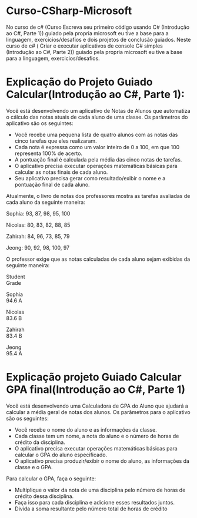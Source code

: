 # Curso-CSharp-Microsoft

No curso de c# (Curso Escreva seu primeiro código usando C# (Introdução ao C#, Parte 1)) guiado pela propria microsoft eu tive a base para a linguagem, exercicios/desafios e dois projetos de conclusão guiados.
Neste curso de c# ( Criar e executar aplicativos de console C# simples (Introdução ao C#, Parte 2)) guiado pela propria microsoft eu tive a base para a linguagem, exercicios/desafios.

# Explicação do Projeto Guiado Calcular(Introdução ao C#, Parte 1): 
Você está desenvolvendo um aplicativo de Notas de Alunos que automatiza o cálculo das notas atuais de cada aluno de uma classe. Os parâmetros do aplicativo são os seguintes:

- Você recebe uma pequena lista de quatro alunos com as notas das cinco tarefas que eles realizaram.
- Cada nota é expressa como um valor inteiro de 0 a 100, em que 100 representa 100% de acerto.
- A pontuação final é calculada pela média das cinco notas de tarefas.
- O aplicativo precisa executar operações matemáticas básicas para calcular as notas finais de cada aluno.
- Seu aplicativo precisa gerar como resultado/exibir o nome e a pontuação final de cada aluno.

Atualmente, o livro de notas dos professores mostra as tarefas avaliadas de cada aluno da seguinte maneira:

Sophia: 93, 87, 98, 95, 100

Nicolas: 80, 83, 82, 88, 85

Zahirah:   84, 96, 73, 85, 79

Jeong:  90, 92, 98, 100, 97

O professor exige que as notas calculadas de cada aluno sejam exibidas da seguinte maneira:

Student     
Grade

Sophia     
94.6  A

Nicolas     
83.6  B

Zahirah    
83.4  B

Jeong      
95.4  A


# Explicação projeto Guiado Calcular GPA final(Introdução ao C#, Parte 1)

Você está desenvolvendo uma Calculadora de GPA do Aluno que ajudará a calcular a média geral de notas dos alunos. Os parâmetros para o aplicativo são os seguintes:

- Você recebe o nome do aluno e as informações da classe.
- Cada classe tem um nome, a nota do aluno e o número de horas de crédito da disciplina.
- O aplicativo precisa executar operações matemáticas básicas para calcular o GPA do aluno especificado.
- O aplicativo precisa produzir/exibir o nome do aluno, as informações da classe e o GPA.

Para calcular o GPA, faça o seguinte:

- Multiplique o valor da nota de uma disciplina pelo número de horas de crédito dessa disciplina.
- Faça isso para cada disciplina e adicione esses resultados juntos.
- Divida a soma resultante pelo número total de horas de crédito
